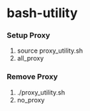 # bash-utility

### Setup Proxy
1. source proxy_utility.sh
2. all_proxy

### Remove Proxy
1. ./proxy_utility.sh
2. no_proxy
